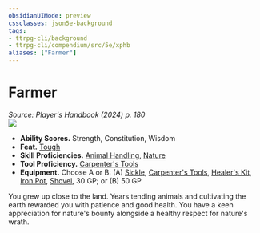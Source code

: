 ```yaml
---
obsidianUIMode: preview
cssclasses: json5e-background
tags:
- ttrpg-cli/background
- ttrpg-cli/compendium/src/5e/xphb
aliases: ["Farmer"]
---
```

# Farmer
*Source: Player's Handbook (2024) p. 180*  
![](backgrounds/XPHB/Farmer.webp#right)  

- **Ability Scores.** Strength, Constitution, Wisdom  
- **Feat.** [Tough](tough-xphb.md)  
- **Skill Proficiencies.** [Animal Handling](skills.md#Animal%20Handling), [Nature](skills.md#Nature)  
- **Tool Proficiency.** [Carpenter's Tools](carpenters-tools-xphb.md)  
- **Equipment.** Choose A or B: (A) [Sickle](sickle-xphb.md), [Carpenter's Tools](carpenters-tools-xphb.md), [Healer's Kit](healers-kit-xphb.md), [Iron Pot](iron-pot-xphb.md), [Shovel](shovel-xphb.md), 30 GP; or (B) 50 GP  

You grew up close to the land. Years tending animals and cultivating the earth rewarded you with patience and good health. You have a keen appreciation for nature's bounty alongside a healthy respect for nature's wrath.